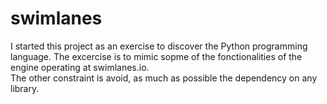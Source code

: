 # swimlanes

I started this project as an exercise to discover the Python programming language. The excercise is to mimic sopme of the fonctionalities of the engine operating at swimlanes.io.\
The other constraint is avoid, as much as possible the dependency on any library.
